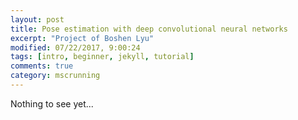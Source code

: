 ```yaml
---
layout: post
title: Pose estimation with deep convolutional neural networks 
excerpt: "Project of Boshen Lyu"
modified: 07/22/2017, 9:00:24
tags: [intro, beginner, jekyll, tutorial]
comments: true
category: mscrunning
---
```


Nothing to see yet...
